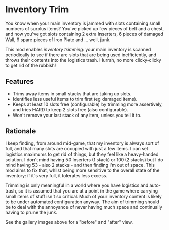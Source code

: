Inventory Trim
===========

You know when your main inventory is jammed with slots containing small numbers of surplus items? You've picked up few pieces of belt and a chest, and now you've got slots containing 2 extra Inserters, 6 pieces of damaged Wall, 9 spare pieces of Iron Plate and ... well, junk.

This mod enables *inventory trimming*: your main inventory is scanned periodically to see if there are slots that are being used inefficiently, and throws their contents into the logistics trash. Hurrah, no more clicky-clicky to get rid of the rubbish!

Features
--------

* Trims away items in small stacks that are taking up slots.
* Identifies less useful items to trim first (eg damaged items).
* Keeps at least 10 slots free (configurable) by trimming more assertively, and tries HARD to keep 2 slots free (also configurable).
* Won't remove your last stack of any item, unless you tell it to.

Rationale
---------

I keep finding, from around mid-game, that my inventory is always sort of full, and that many slots are occupied with just a few items. I can set logistics maximums to get rid of things, but they feel like a heavy-handed solution. I don't mind having 50 Inserters (1 stack) or 100 (2 stacks) but I do mind having 53 - also 2 stacks - and then finding I'm out of space. This mod aims to fix that, whilst being more sensitive to the overall state of the inventory: if it's very full, it tolerates less excess.

Trimming is only meaningful in a world where you have logistics and auto-trash, so it is assumed that you are at a point in the game where carrying small items of stuff isn't so critical. Much of your inventory content is likely to be under automated configuration anyway. The aim of trimming should be to deal with the annoyance of never having much space and continually having to prune the junk.

See the gallery images above for a "before" and "after" view.
